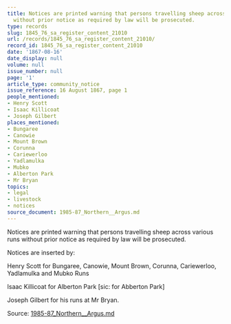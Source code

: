 ```yaml
---
title: Notices are printed warning that persons travelling sheep across various runs
  without prior notice as required by law will be prosecuted.
type: records
slug: 1845_76_sa_register_content_21010
url: /records/1845_76_sa_register_content_21010/
record_id: 1845_76_sa_register_content_21010
date: '1867-08-16'
date_display: null
volume: null
issue_number: null
page: '1'
article_type: community_notice
issue_reference: 16 August 1867, page 1
people_mentioned:
- Henry Scott
- Isaac Killicoat
- Joseph Gilbert
places_mentioned:
- Bungaree
- Canowie
- Mount Brown
- Corunna
- Cariewerloo
- Yadlamulka
- Mubko
- Alberton Park
- Mr Bryan
topics:
- legal
- livestock
- notices
source_document: 1985-87_Northern__Argus.md
---
```


Notices are printed warning that persons travelling sheep across various runs without prior notice as required by law will be prosecuted.

Notices are inserted by:

Henry Scott for Bungaree, Canowie, Mount Brown, Corunna, Cariewerloo, Yadlamulka and Mubko Runs

Isaac Killicoat for Alberton Park [sic: for Abberton Park]

Joseph Gilbert for his runs at Mr Bryan.

Source: [1985-87_Northern__Argus.md](/downloads/markdown/1985-87_Northern__Argus.md)
